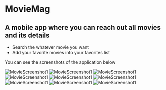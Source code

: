 # MovieMag
## A mobile app where you can reach out all movies and its details 
- Search the whatever movie you want
- Add your favorite movies into your favorites list

You can see the screenshots of the application below

![MovieScreenshot1](https://github.com/ertugrulozvardar/MovieMag/blob/main/Images/MovieMag1.png?raw=true)
![MovieScreenshot1](https://github.com/ertugrulozvardar/MovieMag/blob/main/Images/MovieMag2.png?raw=true)
![MovieScreenshot1](https://github.com/ertugrulozvardar/MovieMag/blob/main/Images/MovieMag3.png?raw=true)
![MovieScreenshot1](https://github.com/ertugrulozvardar/MovieMag/blob/main/Images/MovieMag4.png?raw=true)
![MovieScreenshot1](https://github.com/ertugrulozvardar/MovieMag/blob/main/Images/MovieMag5.png?raw=true)
![MovieScreenshot1](https://github.com/ertugrulozvardar/MovieMag/blob/main/Images/MovieMag6.png?raw=true)
![MovieScreenshot1](https://github.com/ertugrulozvardar/MovieMag/blob/main/Images/MovieMag7.png?raw=true)
![MovieScreenshot1](https://github.com/ertugrulozvardar/MovieMag/blob/main/Images/MovieMag8.png?raw=true)
![MovieScreenshot1](https://github.com/ertugrulozvardar/MovieMag/blob/main/Images/MovieMag9.png?raw=true)




